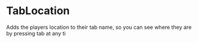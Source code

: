# TabLocation
Adds the players location to their tab name, so you can see where they are by pressing tab at any ti

